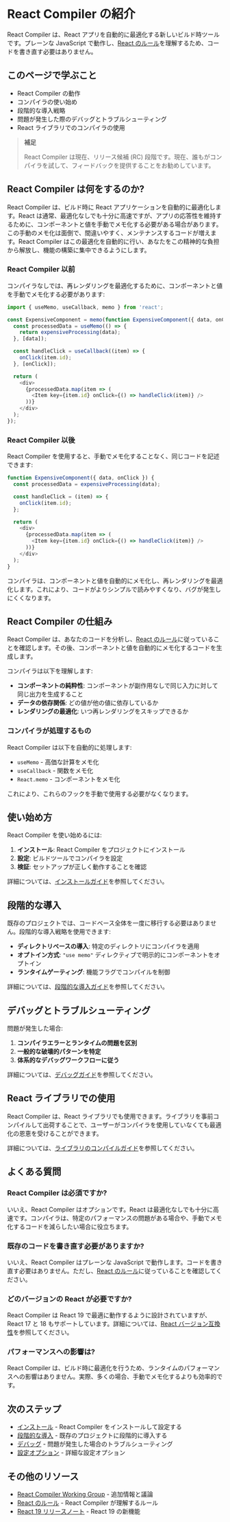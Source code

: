 # React Compiler の紹介

React Compiler は、React アプリを自動的に最適化する新しいビルド時ツールです。プレーンな JavaScript で動作し、[React のルール](/reference/rules)を理解するため、コードを書き直す必要はありません。

## このページで学ぶこと

- React Compiler の動作
- コンパイラの使い始め
- 段階的な導入戦略
- 問題が発生した際のデバッグとトラブルシューティング
- React ライブラリでのコンパイラの使用

> **補足**
>
> React Compiler は現在、リリース候補 (RC) 段階です。現在、誰もがコンパイラを試して、フィードバックを提供することをお勧めしています。

## React Compiler は何をするのか?

React Compiler は、ビルド時に React アプリケーションを自動的に最適化します。React は通常、最適化なしでも十分に高速ですが、アプリの応答性を維持するために、コンポーネントと値を手動でメモ化する必要がある場合があります。この手動のメモ化は面倒で、間違いやすく、メンテナンスするコードが増えます。React Compiler はこの最適化を自動的に行い、あなたをこの精神的な負担から解放し、機能の構築に集中できるようにします。

### React Compiler 以前

コンパイラなしでは、再レンダリングを最適化するために、コンポーネントと値を手動でメモ化する必要があります:

```javascript
import { useMemo, useCallback, memo } from 'react';

const ExpensiveComponent = memo(function ExpensiveComponent({ data, onClick }) {
  const processedData = useMemo(() => {
    return expensiveProcessing(data);
  }, [data]);

  const handleClick = useCallback((item) => {
    onClick(item.id);
  }, [onClick]);

  return (
    <div>
      {processedData.map(item => (
        <Item key={item.id} onClick={() => handleClick(item)} />
      ))}
    </div>
  );
});
```

### React Compiler 以後

React Compiler を使用すると、手動でメモ化することなく、同じコードを記述できます:

```javascript
function ExpensiveComponent({ data, onClick }) {
  const processedData = expensiveProcessing(data);

  const handleClick = (item) => {
    onClick(item.id);
  };

  return (
    <div>
      {processedData.map(item => (
        <Item key={item.id} onClick={() => handleClick(item)} />
      ))}
    </div>
  );
}
```

コンパイラは、コンポーネントと値を自動的にメモ化し、再レンダリングを最適化します。これにより、コードがよりシンプルで読みやすくなり、バグが発生しにくくなります。

## React Compiler の仕組み

React Compiler は、あなたのコードを分析し、[React のルール](/reference/rules)に従っていることを確認します。その後、コンポーネントと値を自動的にメモ化するコードを生成します。

コンパイラは以下を理解します:

- **コンポーネントの純粋性**: コンポーネントが副作用なしで同じ入力に対して同じ出力を生成すること
- **データの依存関係**: どの値が他の値に依存しているか
- **レンダリングの最適化**: いつ再レンダリングをスキップできるか

### コンパイラが処理するもの

React Compiler は以下を自動的に処理します:

- `useMemo` - 高価な計算をメモ化
- `useCallback` - 関数をメモ化
- `React.memo` - コンポーネントをメモ化

これにより、これらのフックを手動で使用する必要がなくなります。

## 使い始め方

React Compiler を使い始めるには:

1. **インストール**: React Compiler をプロジェクトにインストール
2. **設定**: ビルドツールでコンパイラを設定
3. **検証**: セットアップが正しく動作することを確認

詳細については、[インストールガイド](./installation.md)を参照してください。

## 段階的な導入

既存のプロジェクトでは、コードベース全体を一度に移行する必要はありません。段階的な導入戦略を使用できます:

- **ディレクトリベースの導入**: 特定のディレクトリにコンパイラを適用
- **オプトイン方式**: `"use memo"` ディレクティブで明示的にコンポーネントをオプトイン
- **ランタイムゲーティング**: 機能フラグでコンパイルを制御

詳細については、[段階的な導入ガイド](./incremental-adoption.md)を参照してください。

## デバッグとトラブルシューティング

問題が発生した場合:

1. **コンパイラエラーとランタイムの問題を区別**
2. **一般的な破壊的パターンを特定**
3. **体系的なデバッグワークフローに従う**

詳細については、[デバッグガイド](./debugging.md)を参照してください。

## React ライブラリでの使用

React Compiler は、React ライブラリでも使用できます。ライブラリを事前コンパイルして出荷することで、ユーザーがコンパイラを使用していなくても最適化の恩恵を受けることができます。

詳細については、[ライブラリのコンパイルガイド](/reference/react-compiler/compiling-libraries)を参照してください。

## よくある質問

### React Compiler は必須ですか?

いいえ、React Compiler はオプションです。React は最適化なしでも十分に高速です。コンパイラは、特定のパフォーマンスの問題がある場合や、手動でメモ化するコードを減らしたい場合に役立ちます。

### 既存のコードを書き直す必要がありますか?

いいえ、React Compiler はプレーンな JavaScript で動作します。コードを書き直す必要はありません。ただし、[React のルール](/reference/rules)に従っていることを確認してください。

### どのバージョンの React が必要ですか?

React Compiler は React 19 で最適に動作するように設計されていますが、React 17 と 18 もサポートしています。詳細については、[React バージョン互換性](/reference/react-compiler/target)を参照してください。

### パフォーマンスへの影響は?

React Compiler は、ビルド時に最適化を行うため、ランタイムのパフォーマンスへの影響はありません。実際、多くの場合、手動でメモ化するよりも効率的です。

## 次のステップ

- [インストール](./installation.md) - React Compiler をインストールして設定する
- [段階的な導入](./incremental-adoption.md) - 既存のプロジェクトに段階的に導入する
- [デバッグ](./debugging.md) - 問題が発生した場合のトラブルシューティング
- [設定オプション](/reference/react-compiler/configuration) - 詳細な設定オプション

## その他のリソース

- [React Compiler Working Group](https://github.com/reactwg/react-compiler) - 追加情報と議論
- [React のルール](/reference/rules) - React Compiler が理解するルール
- [React 19 リリースノート](https://react.dev/blog/2024/12/05/react-19) - React 19 の新機能
